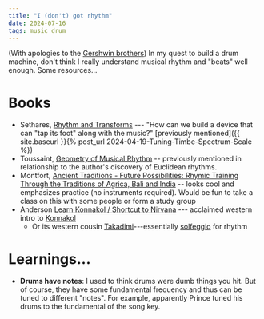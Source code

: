 ```yaml
---
title: "I (don't) got rhythm"
date: 2024-07-16
tags: music drum
---
```


(With apologies to the [Gershwin brothers](https://en.wikipedia.org/wiki/I_Got_Rhythm))  In my quest to build a drum machine, don't think I really understand musical rhythm and "beats" well enough.  Some resources...

# Books

- Sethares, [Rhythm and Transforms](https://sethares.engr.wisc.edu/RT.html) --- "How can we build a device that can "tap its foot" along with the music?" [previously mentioned]({{ site.baseurl }}{% post_url 2024-04-19-Tuning-Timbe-Spectrum-Scale %})
-  Toussaint, [Geometry of Musical Rhythm](https://amzn.to/46jWIOR) -- previously mentioned in relationship to the author's discovery of Euclidean rhythms.
- Montfort, [Ancient Traditions - Future Possibilities: Rhymic Training Through the Traditions of Agrica, Bali and India](https://www.ancient-future.com/atfp.html) -- looks cool and emphasizes practice (no instruments required). Would be fun to take a class on this with some people or form a study group
- Anderson [Learn Konnakol / Shortcut to Nirvana](https://www.henrikandersenwebshop.com/products/learn-konnakol) --- acclaimed western intro to [Konnakol](https://en.wikipedia.org/wiki/Konnakol)
    - Or its western cousin [Takadimi](https://en.wikipedia.org/wiki/Takadimi)---essentially [solfeggio](https://en.wikipedia.org/wiki/Solf%C3%A8ge) for rhythm


# Learnings...

- **Drums have notes**: I used to think drums were dumb things you hit. But of course, they have some fundamental frequency and thus can be tuned to different "notes".  For example, apparently Prince tuned his drums to the fundamental of the song key.
